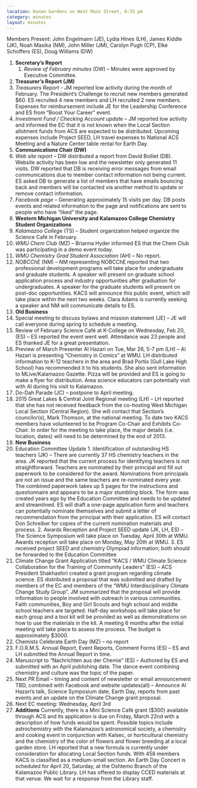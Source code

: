 ```yaml
---
location: Hunan Gardens on West Main Street, 6:35 pm
category: minutes
layout: minutes
---
```


Members Present: John Engelmann (JE), Lydia Hines (LH), James Kiddle
(JK), Noah Masika (NM), John Miller (JM), Carolyn Pugh (CP), Elke
Schoffers (ES), Doug Williams (DW)

1. **Secretary’s Report**
   1. *Review of February minutes* (DW) – Minutes were approved by Executive Committee.
2. **Treasurer’s Report (JM)**
  1. *Treasurers Report* - JM reported low activity during the month of
February. The President’s Challenge to recruit new members generated
$60. ES recruited 4 new members and LH recruited 2 new
members. Expenses for reimbursement include JE for the Leadership
Conference and ES from “Boost Your Career” event.
  2. *Investment Fund / Checking Account update* – JM reported low activity and informed the EC that 
it is not known when the Local Section allotment funds from ACS are expected to be distributed. 
Upcoming expenses include Project SEED, LH travel expenses to National ACS Meeting and a Nature 
Center table rental for Earth Day.
3. **Communications Chair (DW)**
  1. *Web site report* – DW distributed a report from David Bolliet (DB). Website activity has been low
and the newsletter only generated 11 visits. DW reported that DB is receiving error messages from 
email communications due to member contact information not being current. ES asked DB to 
generate a list of members that have emails bouncing back and members will be contacted via 
another method to update or remove contact information.
  2. *Facebook page* – Generating approximately 15 visits per day. DB posts events and related
information to the page and notifications are sent to people who have “liked” the page. 
4. **Western Michigan University and Kalamazoo College Chemistry Student Organizations**
  1. *Kalamazoo College* (TS) – Student organization helped organize the Science Café in February. 
  2. *WMU Chem Club* (MZ) – Brianna Hyder informed ES that the Chem Club was participating in a demo event today.
  3. *WMU Chemistry Grad Student Association* (AH) – No report.
  4. *NOBCChE* (NM) – NM representing NOBCChE reported that two
professional development programs will take place for undergraduate
and graduate students. A speaker will present on graduate school
application process and industry opportunities after graduation for
undergraduates.  A speaker for the graduate students will present on
post-doc opportunities. KACS will announce this public event, which
will take place within the next two weeks. Clara Adams is currently
seeking a speaker and NM will communicate details to ES.
5. **Old Business**
  1. Special meeting to discuss bylaws and mission statement (JE) – JE will call 
everyone during spring to schedule a meeting.
  2. Review of February Science Café at K-College on Wednesday, Feb 20, (ES)
– ES reported the event went well. Attendance was 23 people and ES thanked JE
for a great presentation.
  3. Preview of March Presenter Al Hazari on Tue, Mar 26, 5-7 pm (LH) – Al
Hazari is presenting “Chemistry in Comics” at WMU. LH distributed information to K-12 teachers in the area and Brad Portis (Gull Lake High School) has 
recommended it to his students. She also sent information to MLive/Kalamazoo
Gazette. Pizza will be provided and ES is going to make a flyer for distribution. 
Area science educators can potentially visit with Al during his visit to Kalamazoo. 
  4. Do-Dah Parade (JC) – postpone to April meeting.
  5. 2015 Great Lakes & Central Joint Regional meeting (LH) – LH reported that
she has not received feedback from the co-hosting West Michigan Local Section
(Central Region). She will contact that Section’s councilor(s), Mark Thomson, at 
the national meeting. To date two KACS members have volunteered to be Program
Co-Chair and Exhibits Co-Chair. In order for the meeting to take place, the major 
details (i.e. location, dates) will need to be determined by the end of 2013.
6. **New Business**
  1. Education Committee Update
    1. Identification of outstanding HS teachers (JK) – There are
currently 37 HS chemistry teachers in the area. JK reported that the
current process for identifying teachers is not straightforward.
Teachers are nominated by their principal and fill out paperwork to
be considered for the award. Nominations from principals are not
an issue and the same teachers are re-nominated every year. The
combined paperwork takes up 5 pages for the instructions and
questionnaire and appears to be a major stumbling block. The form
was created years ago by the Education Committee and needs to be
updated and streamlined. ES will draft a one-page application form
and teachers can potentially nominate themselves and submit a letter
of recommendation from the principal with their application. ES
will contact Don Schreiber for copies of the current nomination
materials and process.
    2. Awards Reception and Project SEED update (JK, LH, ES) – The
Science Symposium will take place on Tuesday, April 30th at WMU.
Awards reception will take place on Monday, May 20th at WMU.
    3. ES received project SEED and chemistry Olympiad information;
both should be forwarded to the Education Committee
  2. Climate Change Grant Application titled “KACS / WMU Climate Science
Collaboration for the Training of Community Leaders” (ES) – ACS President
Shakhashiri created a grant program regarding climate science. ES distributed a
proposal that was submitted and drafted by members of the EC and members of the
“WMU Interdisciplinary Climate Change Study Group”. JM summarized that the
proposal will provide information to people involved with outreach in various
communities. Faith communities, Boy and Girl Scouts and high school and middle
school teachers are targeted. Half-day workshops will take place for each group
and a tool kit will be provided as well as demonstrations on how to use the materials in the kit. A meeting 6 months after the initial meeting will take place to 
assess the process. The budget is approximately $3000.
  3. Chemists Celebrate Earth Day (MZ) – no report
  4. F.O.R.M.S. Annual Report, Event Reports, Comment Forms (ES) – ES and
LH submitted the Annual Report in time.
  5. Manuscript to “Nachrichten aus der Chemie” (ES) – Authored by ES and
submitted with an April publishing date. The dance event combining chemistry
and culture was the topic of the paper.
  6. Next PR Email – timing and content of newsletter or email announcement TBD,
combined with Facebook and website updates(all) – Announce Al Hazari’s talk,
Science Symposium date, Earth Day, reports from past events and an update on the 
Climate Change grant proposal.
  7. Next EC meeting: Wednesday, April 3rd
7. **Additions**
Currently, there is a Mini Science Café grant ($300) available through ACS and its 
application is due on Friday, March 22nd with a description of how funds would be spent. 
Possible topics include astrochemistry with the Kalamazoo’s astronomical society, a 
chemistry and cooking event in conjunction with Kalsec, or horticultural chemistry and the 
chemistry of the color of flowers and flower breeding at a local garden store.
LH reported that a new formula is currently under consideration for allocating Local 
Section funds. With 458 members KACS is classified as a medium-small section. 
An Earth Day Concert is scheduled for April 20, Saturday, at the Oshtemo Branch of the 
Kalamazoo Public Library. LH has offered to display CCED materials at that venue. We 
wait for a response from the Library staff.